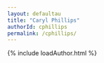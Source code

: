 ```yaml
---
layout: defaultau
title: "Caryl Phillips"
authorId: cphillips
permalink: /cphillips/
---
```

{% include loadAuthor.html %}
<script>
    $(document).ready(function(){
        showAuthorBio('{{ page.authorId }}');
   });
</script>

